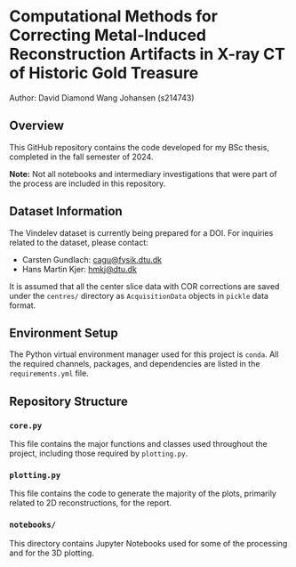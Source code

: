 # Computational Methods for Correcting Metal-Induced Reconstruction Artifacts in X-ray CT of Historic Gold Treasure

Author: David Diamond Wang Johansen (s214743)

## Overview

This GitHub repository contains the code developed for my BSc thesis, completed in the fall semester of 2024.

**Note:** Not all notebooks and intermediary investigations that were part of the process are included in this repository.

## Dataset Information

The Vindelev dataset is currently being prepared for a DOI. For inquiries related to the dataset, please contact:

- Carsten Gundlach: [cagu@fysik.dtu.dk](mailto:cagu@fysik.dtu.dk)
- Hans Martin Kjer: [hmkj@dtu.dk](mailto:hmkj@dtu.dk)

It is assumed that all the center slice data with COR corrections are saved under the `centres/` directory as `AcquisitionData` objects in `pickle` data format.

## Environment Setup

The Python virtual environment manager used for this project is `conda`. All the required channels, packages, and dependencies are listed in the `requirements.yml` file.

## Repository Structure

### `core.py`

This file contains the major functions and classes used throughout the project, including those required by `plotting.py`.

### `plotting.py`

This file contains the code to generate the majority of the plots, primarily related to 2D reconstructions, for the report.

### `notebooks/`

This directory contains Jupyter Notebooks used for some of the processing and for the 3D plotting.

